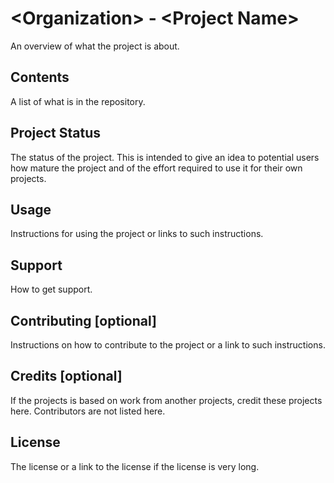 # \<Organization> - \<Project Name>

An overview of what the project is about.

## Contents

A list of what is in the repository.

## Project Status

The status of the project. This is intended to give an idea to
potential users how mature the project and of the effort required
to use it for their own projects.

## Usage

Instructions for using the project or links to such instructions.

## Support

How to get support.

## Contributing [optional]

Instructions on how to contribute to the project or a link to such
instructions.

## Credits [optional]

If the projects is based on work from another projects, credit these
projects here. Contributors are not listed here.

## License

The license or a link to the license if the license is very long.